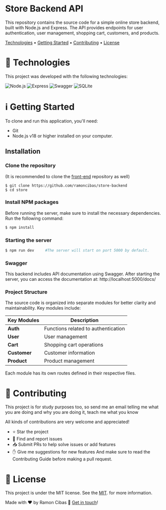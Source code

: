 # Store Backend API
This repository contains the source code for a simple online store backend, built with Node.js and Express. The API provides endpoints for user authentication, user management, shopping cart, customers, and products.

<p align="left">
 <a href="#technologies">Technologies</a> • 
 <a href="#how-to-use">Getting Started</a> • 
 <a href="#contributing">Contributing</a> •
 <a href="#license">License</a>
</p>

# <a name="technologies"></a>🚀 Technologies
This project was developed with the following technologies:

![Node.js](https://img.shields.io/badge/Node.Js-6AA35E?style=for-the-badge&logo=node.js&logoColor=white)
![Express](https://img.shields.io/badge/Express-ffffff?style=for-the-badge&logo=express&logoColor=black)
![Swagger](https://img.shields.io/badge/Swagger-85EA2D?style=for-the-badge&logo=swagger&logoColor=black)
![SQLite](https://img.shields.io/badge/Sqlite-3495CF?style=for-the-badge&logo=sqlite&logoColor=white)


# <a name="how-to-use"></a>ℹ️ Getting Started
To clone and run this application, you'll need:
* Git
* Node.js v18 or higher installed on your computer.

## Installation
### Clone the repository

(It is recommended to clone the [front-end](https://github.com/ramoncibas/store) repository as well)
```
$ git clone https://github.com/ramoncibas/store-backend
$ cd store
```

### Install NPM packages
Before running the server, make sure to install the necessary dependencies. Run the following command:
```bash
$ npm install
```

### Starting the server
```bash
$ npm run dev     #The server will start on port 5000 by default.
```

### Swagger
This backend includes API documentation using Swagger. After starting the server, you can access the documentation at:
http://localhost:5000/docs/

### Project Structure
The source code is organized into separate modules for better clarity and maintainability. Key modules include:

| Key Modules  | Description |
| ------------- | ------------- |
| **Auth**  | Functions related to authentication  |
| **User**  | User management  |
| **Cart**  | Shopping cart operations  |
| **Customer**  | Customer information |
| **Product**  | Product management  | 

Each module has its own routes defined in their respective files.

# <a name="contributing"></a>🤝 Contributing 
This project is for study purposes too, so send me an email telling me what you are doing and why you are doing it, teach me what you know

All kinds of contributions are very welcome and appreciated!

* ⭐️ Star the project
* 🐛 Find and report issues
* 📥 Submit PRs to help solve issues or add features
* ✋ Give me suggestions for new features
And make sure to read the Contributing Guide before making a pull request.

# <a name="license"></a>📝 License
This project is under the MIT license. See the [MIT](./LICENSE). for more information.

Made with ♥ by Ramon Cibas 👋 [Get in touch](https://www.linkedin.com/in/ramoncibas/)!
